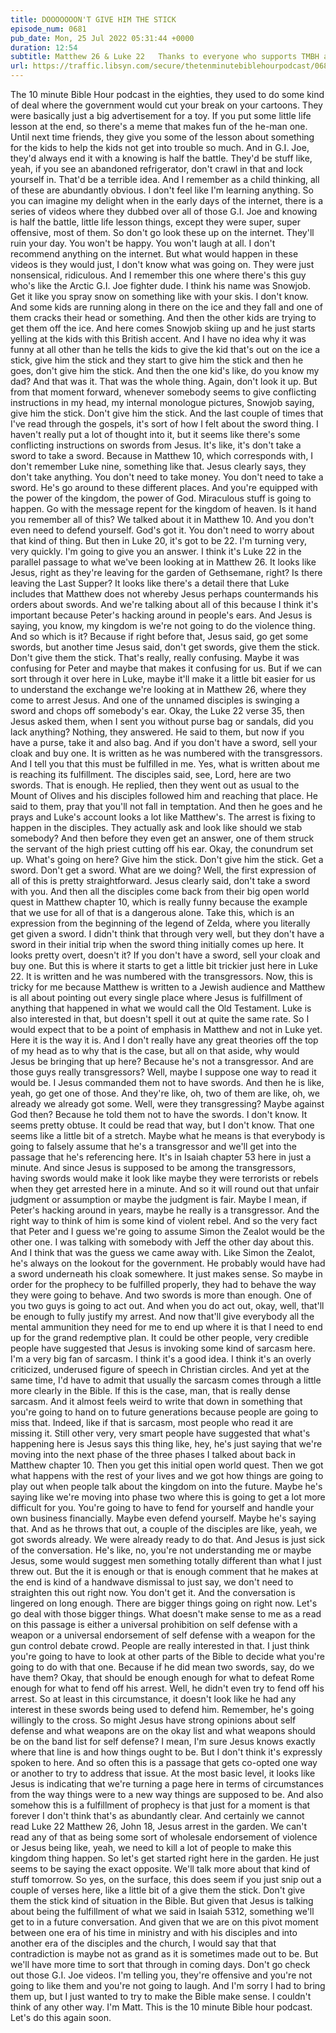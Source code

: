 ```yaml
---
title: DOOOOOOON'T GIVE HIM THE STICK
episode_num: 0681
pub_date: Mon, 25 Jul 2022 05:31:44 +0000
duration: 12:54
subtitle: Matthew 26 & Luke 22   Thanks to everyone who supports TMBH at  You're the reason we can all do this together!  Music written and performed by .
url: https://traffic.libsyn.com/secure/thetenminutebiblehourpodcast/0681_-_DOOOOOOONT_GIVE_HIM_THE_STICK.mp3
---
```


 The 10 minute Bible Hour podcast in the eighties, they used to do some kind of deal where the government would cut your break on your cartoons. They were basically just a big advertisement for a toy. If you put some little life lesson at the end, so there's a meme that makes fun of the he-man one. Until next time friends, they give you some of the lesson about something for the kids to help the kids not get into trouble so much. And in G.I. Joe, they'd always end it with a knowing is half the battle. They'd be stuff like, yeah, if you see an abandoned refrigerator, don't crawl in that and lock yourself in. That'd be a terrible idea. And I remember as a child thinking, all of these are abundantly obvious. I don't feel like I'm learning anything. So you can imagine my delight when in the early days of the internet, there is a series of videos where they dubbed over all of those G.I. Joe and knowing is half the battle, little life lesson things, except they were super, super offensive, most of them. So don't go look these up on the internet. They'll ruin your day. You won't be happy. You won't laugh at all. I don't recommend anything on the internet. But what would happen in these videos is they would just, I don't know what was going on. They were just nonsensical, ridiculous. And I remember this one where there's this guy who's like the Arctic G.I. Joe fighter dude. I think his name was Snowjob. Get it like you spray snow on something like with your skis. I don't know. And some kids are running along in there on the ice and they fall and one of them cracks their head or something. And then the other kids are trying to get them off the ice. And here comes Snowjob skiing up and he just starts yelling at the kids with this British accent. And I have no idea why it was funny at all other than he tells the kids to give the kid that's out on the ice a stick, give him the stick and they start to give him the stick and then he goes, don't give him the stick. And then the one kid's like, do you know my dad? And that was it. That was the whole thing. Again, don't look it up. But from that moment forward, whenever somebody seems to give conflicting instructions in my head, my internal monologue pictures, Snowjob saying, give him the stick. Don't give him the stick. And the last couple of times that I've read through the gospels, it's sort of how I felt about the sword thing. I haven't really put a lot of thought into it, but it seems like there's some conflicting instructions on swords from Jesus. It's like, it's don't take a sword to take a sword. Because in Matthew 10, which corresponds with, I don't remember Luke nine, something like that. Jesus clearly says, they don't take anything. You don't need to take money. You don't need to take a sword. He's go around to these different places. And you're equipped with the power of the kingdom, the power of God. Miraculous stuff is going to happen. Go with the message repent for the kingdom of heaven. Is it hand you remember all of this? We talked about it in Matthew 10. And you don't even need to defend yourself. God's got it. You don't need to worry about that kind of thing. But then in Luke 20, it's got to be 22. I'm turning very, very quickly. I'm going to give you an answer. I think it's Luke 22 in the parallel passage to what we've been looking at in Matthew 26. It looks like Jesus, right as they're leaving for the garden of Gethsemane, right? Is there leaving the Last Supper? It looks like there's a detail there that Luke includes that Matthew does not whereby Jesus perhaps countermands his orders about swords. And we're talking about all of this because I think it's important because Peter's hacking around in people's ears. And Jesus is saying, you know, my kingdom is we're not going to do the violence thing. And so which is it? Because if right before that, Jesus said, go get some swords, but another time Jesus said, don't get swords, give them the stick. Don't give them the stick. That's really, really confusing. Maybe it was confusing for Peter and maybe that makes it confusing for us. But if we can sort through it over here in Luke, maybe it'll make it a little bit easier for us to understand the exchange we're looking at in Matthew 26, where they come to arrest Jesus. And one of the unnamed disciples is swinging a sword and chops off somebody's ear. Okay, the Luke 22 verse 35, then Jesus asked them, when I sent you without purse bag or sandals, did you lack anything? Nothing, they answered. He said to them, but now if you have a purse, take it and also bag. And if you don't have a sword, sell your cloak and buy one. It is written as he was numbered with the transgressors. And I tell you that this must be fulfilled in me. Yes, what is written about me is reaching its fulfillment. The disciples said, see, Lord, here are two swords. That is enough. He replied, then they went out as usual to the Mount of Olives and his disciples followed him and reaching that place. He said to them, pray that you'll not fall in temptation. And then he goes and he prays and Luke's account looks a lot like Matthew's. The arrest is fixing to happen in the disciples. They actually ask and look like should we stab somebody? And then before they even get an answer, one of them struck the servant of the high priest cutting off his ear. Okay, the conundrum set up. What's going on here? Give him the stick. Don't give him the stick. Get a sword. Don't get a sword. What are we doing? Well, the first expression of all of this is pretty straightforward. Jesus clearly said, don't take a sword with you. And then all the disciples come back from their big open world quest in Matthew chapter 10, which is really funny because the example that we use for all of that is a dangerous alone. Take this, which is an expression from the beginning of the legend of Zelda, where you literally get given a sword. I didn't think that through very well, but they don't have a sword in their initial trip when the sword thing initially comes up here. It looks pretty overt, doesn't it? If you don't have a sword, sell your cloak and buy one. But this is where it starts to get a little bit trickier just here in Luke 22. It is written and he was numbered with the transgressors. Now, this is tricky for me because Matthew is written to a Jewish audience and Matthew is all about pointing out every single place where Jesus is fulfillment of anything that happened in what we would call the Old Testament. Luke is also interested in that, but doesn't spell it out at quite the same rate. So I would expect that to be a point of emphasis in Matthew and not in Luke yet. Here it is the way it is. And I don't really have any great theories off the top of my head as to why that is the case, but all on that aside, why would Jesus be bringing that up here? Because he's not a transgressor. And are those guys really transgressors? Well, maybe I suppose one way to read it would be. I Jesus commanded them not to have swords. And then he is like, yeah, go get one of those. And they're like, oh, two of them are like, oh, we already we already got some. Well, were they transgressing? Maybe against God then? Because he told them not to have the swords. I don't know. It seems pretty obtuse. It could be read that way, but I don't know. That one seems like a little bit of a stretch. Maybe what he means is that everybody is going to falsely assume that he's a transgressor and we'll get into the passage that he's referencing here. It's in Isaiah chapter 53 here in just a minute. And since Jesus is supposed to be among the transgressors, having swords would make it look like maybe they were terrorists or rebels when they get arrested here in a minute. And so it will round out that unfair judgment or assumption or maybe the judgment is fair. Maybe I mean, if Peter's hacking around in years, maybe he really is a transgressor. And the right way to think of him is some kind of violent rebel. And so the very fact that Peter and I guess we're going to assume Simon the Zealot would be the other one. I was talking with somebody with Jeff the other day about this. And I think that was the guess we came away with. Like Simon the Zealot, he's always on the lookout for the government. He probably would have had a sword underneath his cloak somewhere. It just makes sense. So maybe in order for the prophecy to be fulfilled properly, they had to behave the way they were going to behave. And two swords is more than enough. One of you two guys is going to act out. And when you do act out, okay, well, that'll be enough to fully justify my arrest. And now that'll give everybody all the mental ammunition they need for me to end up where it is that I need to end up for the grand redemptive plan. It could be other people, very credible people have suggested that Jesus is invoking some kind of sarcasm here. I'm a very big fan of sarcasm. I think it's a good idea. I think it's an overly criticized, underused figure of speech in Christian circles. And yet at the same time, I'd have to admit that usually the sarcasm comes through a little more clearly in the Bible. If this is the case, man, that is really dense sarcasm. And it almost feels weird to write that down in something that you're going to hand on to future generations because people are going to miss that. Indeed, like if that is sarcasm, most people who read it are missing it. Still other very, very smart people have suggested that what's happening here is Jesus says this thing like, hey, he's just saying that we're moving into the next phase of the three phases I talked about back in Matthew chapter 10. Then you get this initial open world quest. Then we got what happens with the rest of your lives and we got how things are going to play out when people talk about the kingdom on into the future. Maybe he's saying like we're moving into phase two where this is going to get a lot more difficult for you. You're going to have to fend for yourself and handle your own business financially. Maybe even defend yourself. Maybe he's saying that. And as he throws that out, a couple of the disciples are like, yeah, we got swords already. We were already ready to do that. And Jesus is just sick of the conversation. He's like, no, you're not understanding me or maybe Jesus, some would suggest men something totally different than what I just threw out. But the it is enough or that is enough comment that he makes at the end is kind of a handwave dismissal to just say, we don't need to straighten this out right now. You don't get it. And the conversation is lingered on long enough. There are bigger things going on right now. Let's go deal with those bigger things. What doesn't make sense to me as a read on this passage is either a universal prohibition on self defense with a weapon or a universal endorsement of self defense with a weapon for the gun control debate crowd. People are really interested in that. I just think you're going to have to look at other parts of the Bible to decide what you're going to do with that one. Because if he did mean two swords, say, do we have them? Okay, that should be enough enough for what to defeat Rome enough for what to fend off his arrest. Well, he didn't even try to fend off his arrest. So at least in this circumstance, it doesn't look like he had any interest in these swords being used to defend him. Remember, he's going willingly to the cross. So might Jesus have strong opinions about self defense and what weapons are on the okay list and what weapons should be on the band list for self defense? I mean, I'm sure Jesus knows exactly where that line is and how things ought to be. But I don't think it's expressly spoken to here. And so often this is a passage that gets co-opted one way or another to try to address that issue. At the most basic level, it looks like Jesus is indicating that we're turning a page here in terms of circumstances from the way things were to a new way things are supposed to be. And also somehow this is a fulfillment of prophecy is that just for a moment is that forever I don't think that's as abundantly clear. And certainly we cannot read Luke 22 Matthew 26, John 18, Jesus arrest in the garden. We can't read any of that as being some sort of wholesale endorsement of violence or Jesus being like, yeah, we need to kill a lot of people to make this kingdom thing happen. So let's get started right here in the garden. He just seems to be saying the exact opposite. We'll talk more about that kind of stuff tomorrow. So yes, on the surface, this does seem if you just snip out a couple of verses here, like a little bit of a give them the stick. Don't give them the stick kind of situation in the Bible. But given that Jesus is talking about being the fulfillment of what we said in Isaiah 5312, something we'll get to in a future conversation. And given that we are on this pivot moment between one era of his time in ministry and with his disciples and into another era of the disciples and the church, I would say that that contradiction is maybe not as grand as it is sometimes made out to be. But we'll have more time to sort that through in coming days. Don't go check out those G.I. Joe videos. I'm telling you, they're offensive and you're not going to like them and you're not going to laugh. And I'm sorry I had to bring them up, but I just wanted to try to make the Bible make sense. I couldn't think of any other way. I'm Matt. This is the 10 minute Bible hour podcast. Let's do this again soon.